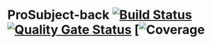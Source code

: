 # ProSubject-back [![Build Status](https://travis-ci.org/ProSubjectGrupo5/ProSubject-back.svg?branch=master)](https://travis-ci.org/ProSubjectGrupo5/ProSubject-back) [![Quality Gate Status](https://sonarcloud.io/api/project_badges/measure?project=ProSubjectGrupo5_ProSubject-back&metric=alert_status)](https://sonarcloud.io/dashboard?id=ProSubjectGrupo5_ProSubject-back)  [![![Coverage](https://sonarcloud.io/api/project_badges/measure?project=ProSubjectGrupo5_ProSubject-back-sprint3&metric=coverage)](https://sonarcloud.io/dashboard?id=ProSubjectGrupo5_ProSubject-back-sprint3)



